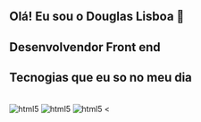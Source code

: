 ## Olá! Eu sou o Douglas Lisboa 👋
## Desenvolvendor Front end

## Tecnogias que eu so no meu dia

<div style="display:inline_block"><br/>
    <img aling="center" alt=html5 src="https://img.shields.io/badge/HTML-239120?style=for-the-badge&logo=html5&logoColor=white"/>
    <img aling="center" alt=html5 src="https://img.shields.io/badge/CSS-239120?&style=for-the-badge&logo=css3&logoColor=white"/>
    <img aling="center" alt=html5 src="https://img.shields.io/badge/JavaScript-F7DF1E?style=for-the-badge&logo=javascript&logoColor=black"/>
    <


 </div>


